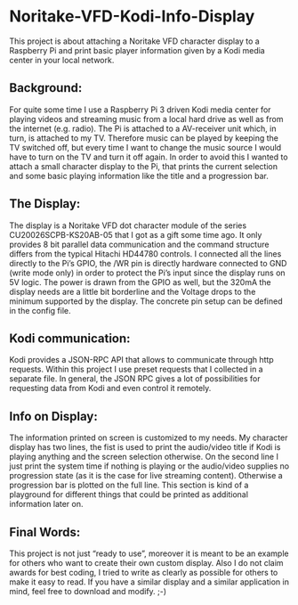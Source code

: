 # Noritake-VFD-Kodi-Info-Display
This project is about attaching a Noritake VFD character display to a Raspberry Pi and print basic player information given by a Kodi media center in your local network.

## Background:
For quite some time I use a Raspberry Pi 3 driven Kodi media center for playing videos and streaming music from a local hard drive as well as from the internet (e.g. radio). The Pi is attached to a AV-receiver unit which, in turn, is attached to my TV. Therefore music can be played by keeping the TV switched off, but every time I want to change the music source I would have to turn on the TV and turn it off again. In order to avoid this I wanted to attach a small character display to the Pi, that prints the current selection and some basic playing information like the title and a progression bar.

## The Display:
The display is a Noritake VFD dot character module of the series CU20026SCPB-KS20AB-05 that I got as a gift some time ago. It only provides 8 bit parallel data communication and the command structure differs from the typical Hitachi HD44780 controls. 
I connected all the lines directly to the Pi’s GPIO, the /WR pin is directly hardware connected to GND (write mode only) in order to protect the Pi’s input since the display runs on 5V logic. The power is drawn from the GPIO as well, but the 320mA the display needs are a little bit borderline and the Voltage drops to the minimum supported by the display.
The concrete pin setup can be defined in the config file. 

## Kodi communication:
Kodi provides a JSON-RPC API that allows to communicate through http requests. Within this project I use preset requests that I collected in a separate file. In general, the JSON RPC gives a lot of possibilities for requesting data from Kodi and even control it remotely.

## Info on Display:
The information printed on screen is customized to my needs. My character display has two lines, the fist is used to print the audio/video title if Kodi is playing anything and the screen selection otherwise. On the second line I just print the system time if nothing is playing or the audio/video supplies no progression state (as it is the case for live streaming content). Otherwise a progression bar is plotted on the full line.
This section is kind of a playground for different things that could be printed as additional information later on.

## Final Words:
This project is not just “ready to use”, moreover it is meant to be an example for others who want to create their own custom display. Also I do not claim awards for best coding, I tried to write as clearly as possible for others to make it easy to read.
If you have a similar display and a similar application in mind, feel free to download and modify. ;-)
